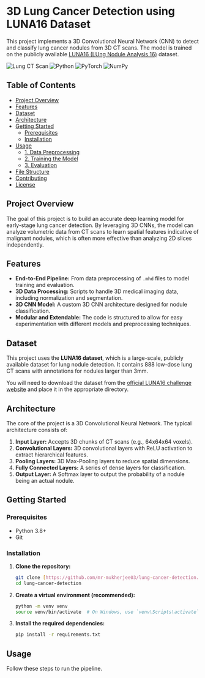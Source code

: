 # 3D Lung Cancer Detection using LUNA16 Dataset

This project implements a 3D Convolutional Neural Network (CNN) to detect and classify lung cancer nodules from 3D CT scans. The model is trained on the publicly available [LUNA16 (LUng Nodule Analysis 16)](https://luna16.grand-challenge.org/) dataset.

![Lung CT Scan](https://img.shields.io/badge/Domain-Medical%20Imaging-blueviolet?style=for-the-badge)
![Python](https://img.shields.io/badge/Python-3776AB?style=for-the-badge&logo=python&logoColor=white)
![PyTorch](https://img.shields.io/badge/PyTorch-EE4C2C?style=for-the-badge&logo=pytorch&logoColor=white)
![NumPy](https://img.shields.io/badge/NumPy-013243?style=for-the-badge&logo=numpy&logoColor=white)

##  Table of Contents
* [Project Overview](#-project-overview)
* [Features](#-features)
* [Dataset](#-dataset)
* [Architecture](#-architecture)
* [Getting Started](#-getting-started)
  * [Prerequisites](#prerequisites)
  * [Installation](#installation)
* [Usage](#-usage)
  * [1. Data Preprocessing](#1-data-preprocessing)
  * [2. Training the Model](#2-training-the-model)
  * [3. Evaluation](#3-evaluation)
* [File Structure](#-file-structure)
* [Contributing](#-contributing)
* [License](#-license)

##  Project Overview
The goal of this project is to build an accurate deep learning model for early-stage lung cancer detection. By leveraging 3D CNNs, the model can analyze volumetric data from CT scans to learn spatial features indicative of malignant nodules, which is often more effective than analyzing 2D slices independently.

##  Features
* **End-to-End Pipeline:** From data preprocessing of `.mhd` files to model training and evaluation.
* **3D Data Processing:** Scripts to handle 3D medical imaging data, including normalization and segmentation.
* **3D CNN Model:** A custom 3D CNN architecture designed for nodule classification.
* **Modular and Extendable:** The code is structured to allow for easy experimentation with different models and preprocessing techniques.

##  Dataset
This project uses the **LUNA16 dataset**, which is a large-scale, publicly available dataset for lung nodule detection. It contains 888 low-dose lung CT scans with annotations for nodules larger than 3mm.

You will need to download the dataset from the [official LUNA16 challenge website](https://luna16.grand-challenge.org/data/) and place it in the appropriate directory.

##  Architecture
The core of the project is a 3D Convolutional Neural Network. The typical architecture consists of:
1.  **Input Layer:** Accepts 3D chunks of CT scans (e.g., 64x64x64 voxels).
2.  **Convolutional Layers:** 3D convolutional layers with ReLU activation to extract hierarchical features.
3.  **Pooling Layers:** 3D Max-Pooling layers to reduce spatial dimensions.
4.  **Fully Connected Layers:** A series of dense layers for classification.
5.  **Output Layer:** A Softmax layer to output the probability of a nodule being an actual nodule.

##  Getting Started

### Prerequisites
* Python 3.8+
* Git

### Installation
1.  **Clone the repository:**
    ```bash
    git clone [https://github.com/mr-mukherjee03/lung-cancer-detection.git](https://github.com/mr-mukherjee03/lung-cancer-detection.git)
    cd lung-cancer-detection
    ```

2.  **Create a virtual environment (recommended):**
    ```bash
    python -m venv venv
    source venv/bin/activate  # On Windows, use `venv\Scripts\activate`
    ```

3.  **Install the required dependencies:**
    ```bash
    pip install -r requirements.txt
    ```

##  Usage
Follow these steps to run the pipeline.

